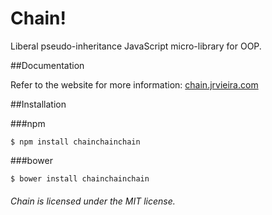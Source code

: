 # Chain!
Liberal pseudo-inheritance JavaScript micro-library for OOP.

##Documentation

Refer to the website for more information: [chain.jrvieira.com](http://chain.jrvieira.com)

##Installation

###npm

	$ npm install chainchainchain

###bower

	$ bower install chainchainchain


###### Chain is licensed under the MIT license.